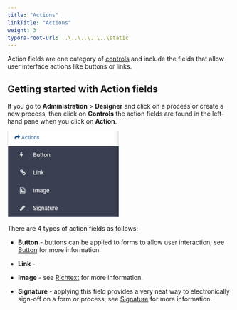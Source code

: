 ```yaml
---
title: "Actions"
linkTitle: "Actions"
weight: 3
typora-root-url: ..\..\..\..\..\static
---
```


Action fields are one category of [controls](fields/Readme.md) and include the fields that allow user interface actions like buttons or links. 



## Getting started with Action fields ##

If you go to **Administration** > **Designer** and click on a process or create a new process, then click on **Controls** the action fields are found in the left-hand pane when you click on **Action**.

<img src="/images/actions.png" alt="Action fields" style="zoom:67%;" />

There are 4 types of action fields as follows:

- **Button** - buttons can be applied to forms to allow user interaction, see [Button](button.md) for more information.

- **Link** - 

- **Image** -  see [Richtext](richtext.md) for more information.

- **Signature** - applying this field provides a very neat way to electronically sign-off on a form or process, see [Signature](signature.md) for more information.

  